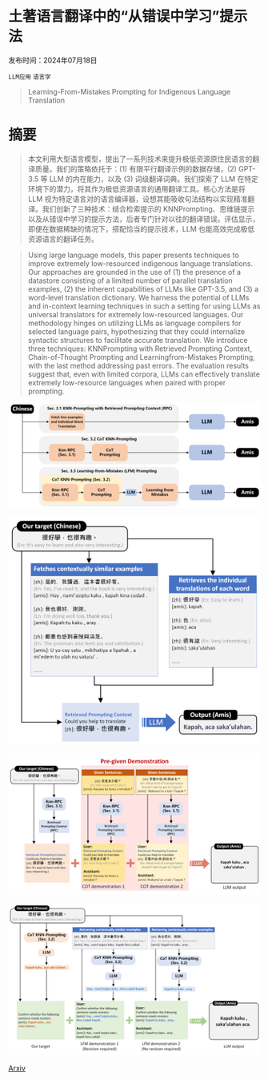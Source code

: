 # 土著语言翻译中的“从错误中学习”提示法

发布时间：2024年07月18日

`LLM应用` `语言学`

> Learning-From-Mistakes Prompting for Indigenous Language Translation

# 摘要

> 本文利用大型语言模型，提出了一系列技术来提升极低资源原住民语言的翻译质量。我们的策略依托于：(1) 有限平行翻译示例的数据存储，(2) GPT-3.5 等 LLM 的内在能力，以及 (3) 词级翻译词典。我们探索了 LLM 在特定环境下的潜力，将其作为极低资源语言的通用翻译工具。核心方法是将 LLM 视为特定语言对的语言编译器，设想其能吸收句法结构以实现精准翻译。我们创新了三种技术：结合检索提示的 KNNPrompting、思维链提示以及从错误中学习的提示方法，后者专门针对以往的翻译错误。评估显示，即便在数据稀缺的情况下，搭配恰当的提示技术，LLM 也能高效完成极低资源语言的翻译任务。

> Using large language models, this paper presents techniques to improve extremely low-resourced indigenous language translations. Our approaches are grounded in the use of (1) the presence of a datastore consisting of a limited number of parallel translation examples, (2) the inherent capabilities of LLMs like GPT-3.5, and (3) a word-level translation dictionary. We harness the potential of LLMs and in-context learning techniques in such a setting for using LLMs as universal translators for extremely low-resourced languages. Our methodology hinges on utilizing LLMs as language compilers for selected language pairs, hypothesizing that they could internalize syntactic structures to facilitate accurate translation. We introduce three techniques: KNNPrompting with Retrieved Prompting Context, Chain-of-Thought Prompting and Learningfrom-Mistakes Prompting, with the last method addressing past errors. The evaluation results suggest that, even with limited corpora, LLMs can effectively translate extremely low-resource languages when paired with proper prompting.

![土著语言翻译中的“从错误中学习”提示法](../../../paper_images/2407.13343/flowchart.png)

![土著语言翻译中的“从错误中学习”提示法](../../../paper_images/2407.13343/flowchart_KNN.png)

![土著语言翻译中的“从错误中学习”提示法](../../../paper_images/2407.13343/flowchart_COT.png)

![土著语言翻译中的“从错误中学习”提示法](../../../paper_images/2407.13343/flowchart_LFM.png)

[Arxiv](https://arxiv.org/abs/2407.13343)